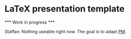 # LaTeX presentation template

*** Work in progress ***

Staffan: Nothing useable right now. The goal is to adapt [PM](https://www.overleaf.com/latex/templates/pure-minimalistic-a-truly-minimalistic-and-configurable-beamer-theme/hbvwphdxcbhf).

